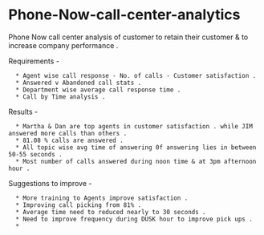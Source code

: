 # Phone-Now-call-center-analytics

Phone Now call center analysis of customer to retain their customer & to increase company performance . 

Requirements - 

      * Agent wise call response - No. of calls - Customer satisfaction . 
      * Answered v Abandoned call stats . 
      * Department wise average call response time . 
      * Call by Time analysis . 

Results  - 

      * Martha & Dan are top agents in customer satisfaction . while JIM answered more calls than others .
      * 81.08 % calls are answered . 
      * All topic wise avg time of answering 0f answering lies in between 50-55 seconds . 
      * Most number of calls answered during noon time & at 3pm afternoon hour . 

Suggestions to improve - 

      * More training to Agents improve satisfaction . 
      * Improving call picking from 81% . 
      * Average time need to reduced nearly to 30 seconds .
      * Need to improve frequency during DUSK hour to improve pick ups . 
      * 
